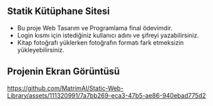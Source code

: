 
## Statik Kütüphane Sitesi

- Bu proje Web Tasarım ve Programlama final ödevimdir.
- Login kısmı için istediğiniz kullanıcı adını ve şifreyi yazabilirsiniz.
- Kitap fotoğrafı yüklerken fotoğrafın formatı fark etmeksizin yükleyebilirsiniz.

## Projenin Ekran Görüntüsü

https://github.com/MatrimAl/Static-Web-Library/assets/111320991/7a7bb269-eca3-47b5-ae86-940ebad775d2

